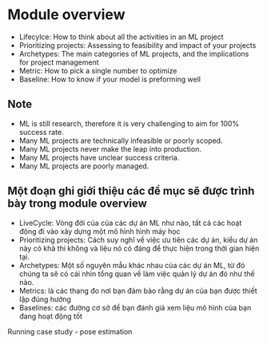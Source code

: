 # Module overview

* Lifecylce: How to think about all the activities in an ML project
* Prioritizing projects: Assessing to feasibility and impact of your projects
* Archetypes: The main categories of ML projects, and the implications for project management
* Metric: How to pick a single number to optimize
* Baseline: How to know if your model is preforming well

## Note

* ML is still research, therefore it is very challenging to aim for 100% success rate.
* Many ML projects are technically infeasible or poorly scoped.
* Many ML projects never make the leap into production.
* Many ML projects have unclear success criteria.
* Many ML projects are poorly managed.

## Một đoạn ghi giới thiệu các đề mục sẽ được trình bày trong module overview

- LiveCycle: Vòng đời của của các dự án ML như nào, tất cả các hoạt động đi vào xây dựng một mô hình hình máy học
- Prioritizing projects: Cách suy nghĩ về việc ưu tiên các dự án, kiểu dự án này có khả thi không và liệu nó có đáng để thực hiện trong thời gian hiện tại.
- Archetypes: Một số nguyên mẫu khác nhau của các dự án ML, từ đó chúng ta sẽ có cái nhìn tổng quan về làm việc quản lý dự án đó như thế nào.
- Metrics: là các thang đo nơi bạn đảm bảo rằng dự án của bạn được thiết lập đúng hướng
- Baselines: các đường cơ sở để bạn đánh giá xem liệu mô hình của bạn đang hoạt động tốt

Running case study - pose estimation